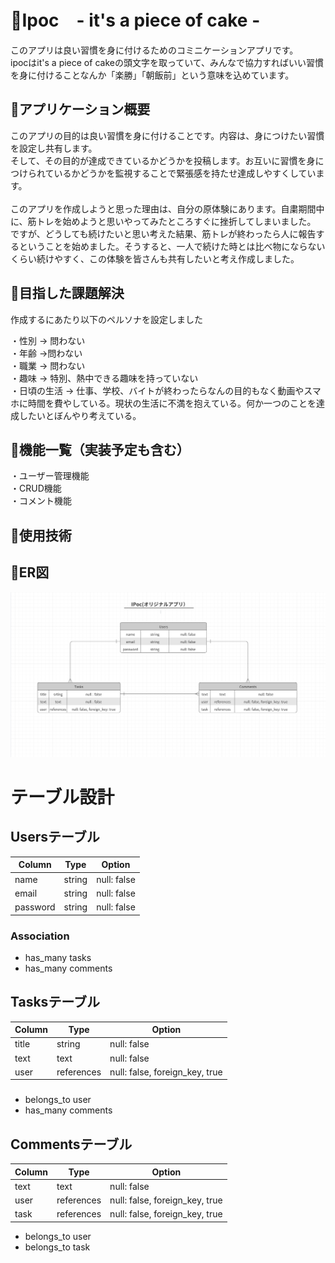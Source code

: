# 💪Ipoc　- it's a piece of cake -

 このアプリは良い習慣を身に付けるためのコミニケーションアプリです。<br>
 ipocはit's a piece of cakeの頭文字を取っていて、みんなで協力すればいい習慣を身に付けることなんか「楽勝」「朝飯前」という意味を込めています。



## 💪アプリケーション概要

このアプリの目的は良い習慣を身に付けることです。内容は、身につけたい習慣を設定し共有します。<br>
そして、その目的が達成できているかどうかを投稿します。お互いに習慣を身につけられているかどうかを監視することで緊張感を持たせ達成しやすくしています。<br>
<br>
このアプリを作成しようと思った理由は、自分の原体験にあります。自粛期間中に、筋トレを始めようと思いやってみたところすぐに挫折してしまいました。<br>
ですが、どうしても続けたいと思い考えた結果、筋トレが終わったら人に報告するということを始めました。そうすると、一人で続けた時とは比べ物にならないくらい続けやすく、この体験を皆さんも共有したいと考え作成しました。

## 💪目指した課題解決

作成するにあたり以下のペルソナを設定しました

・性別 → 問わない<br>
・年齢 →問わない<br>
・職業 → 問わない<br>
・趣味 → 特別、熱中できる趣味を持っていない<br>
・日頃の生活 → 仕事、学校、バイトが終わったらなんの目的もなく動画やスマホに時間を費やしている。現状の生活に不満を抱えている。何か一つのことを達成したいとぼんやり考えている。<br>

## 💪機能一覧（実装予定も含む）
・ユーザー管理機能<br>
・CRUD機能<br>
・コメント機能<br>

## 💪使用技術

## 💪ER図

![ER図](app/assets/images/er.png "サンプル")


# テーブル設計

## Usersテーブル

| Column   | Type   | Option      |
| -------- | ------ | ----------- |
| name     | string | null: false |
| email    | string | null: false |
| password | string | null: false |

### Association

- has_many tasks
- has_many comments

## Tasksテーブル

| Column | Type       | Option                         |
| ------ | ---------- | ------------------------------ |
| title  | string     | null: false                    |
| text   | text       | null: false                    |
| user   | references | null: false, foreign_key, true |

###

- belongs_to user
- has_many comments

## Commentsテーブル

| Column | Type       | Option                         | 
| ------ | ---------- | ------------------------------ |
| text   | text       | null: false                    |
| user   | references | null: false, foreign_key, true |
| task   | references | null: false, foreign_key, true |

- belongs_to user
- belongs_to task

